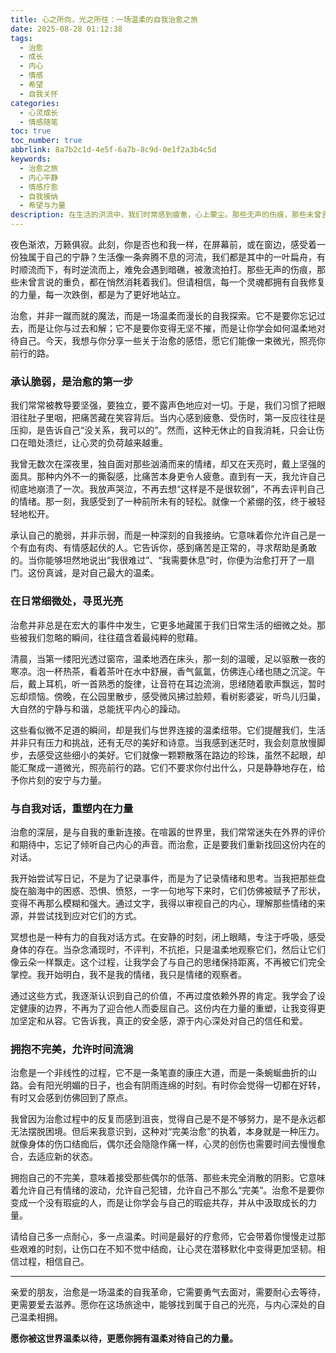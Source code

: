 ```yaml
---
title: 心之所向，光之所往：一场温柔的自我治愈之旅
date: 2025-08-28 01:12:38
tags:
  - 治愈
  - 成长
  - 内心
  - 情感
  - 希望
  - 自我关怀
categories:
  - 心灵成长
  - 情感随笔
toc: true
toc_number: true
abbrlink: 8a7b2c1d-4e5f-6a7b-8c9d-0e1f2a3b4c5d
keywords:
  - 治愈之旅
  - 内心平静
  - 情感疗愈
  - 自我接纳
  - 希望与力量
description: 在生活的洪流中，我们时常感到疲惫，心上蒙尘。那些无声的伤痕，那些未曾言说的重负，都在悄然消耗着我们。但请相信，每一个灵魂都拥有自我修复的力量。这并非一场与世界的对抗，而是一次与内心的温柔和解。让我们一起，在细微处寻觅光亮，在自我对话中重塑力量，开启一场属于自己的、充满爱与希望的治愈之旅。
---
```


夜色渐浓，万籁俱寂。此刻，你是否也和我一样，在屏幕前，或在窗边，感受着一份独属于自己的宁静？生活像一条奔腾不息的河流，我们都是其中的一叶扁舟，有时顺流而下，有时逆流而上，难免会遇到暗礁，被激流拍打。那些无声的伤痕，那些未曾言说的重负，都在悄然消耗着我们。但请相信，每一个灵魂都拥有自我修复的力量，每一次跌倒，都是为了更好地站立。

治愈，并非一蹴而就的魔法，而是一场温柔而漫长的自我探索。它不是要你忘记过去，而是让你与过去和解；它不是要你变得无坚不摧，而是让你学会如何温柔地对待自己。今天，我想与你分享一些关于治愈的感悟，愿它们能像一束微光，照亮你前行的路。

### 承认脆弱，是治愈的第一步

我们常常被教导要坚强，要独立，要不露声色地应对一切。于是，我们习惯了把眼泪往肚子里咽，把痛苦藏在笑容背后。当内心感到疲惫、受伤时，第一反应往往是压抑，是告诉自己“没关系，我可以的”。然而，这种无休止的自我消耗，只会让伤口在暗处溃烂，让心灵的负荷越来越重。

我曾无数次在深夜里，独自面对那些汹涌而来的情绪，却又在天亮时，戴上坚强的面具。那种内外不一的撕裂感，比痛苦本身更令人疲惫。直到有一天，我允许自己彻底地崩溃了一次。我放声哭泣，不再去想“这样是不是很软弱”，不再去评判自己的情绪。那一刻，我感受到了一种前所未有的轻松。就像一个紧绷的弦，终于被轻轻地松开。

承认自己的脆弱，并非示弱，而是一种深刻的自我接纳。它意味着你允许自己是一个有血有肉、有情感起伏的人。它告诉你，感到痛苦是正常的，寻求帮助是勇敢的。当你能够坦然地说出“我很难过”、“我需要休息”时，你便为治愈打开了一扇门。这份真诚，是对自己最大的温柔。

### 在日常细微处，寻觅光亮

治愈并非总是在宏大的事件中发生，它更多地藏匿于我们日常生活的细微之处。那些被我们忽略的瞬间，往往蕴含着最纯粹的慰藉。

清晨，当第一缕阳光透过窗帘，温柔地洒在床头，那一刻的温暖，足以驱散一夜的寒凉。泡一杯热茶，看着茶叶在水中舒展，香气氤氲，仿佛连心绪也随之沉淀。午后，戴上耳机，听一首熟悉的旋律，让音符在耳边流淌，思绪随着歌声飘远，暂时忘却烦恼。傍晚，在公园里散步，感受微风拂过脸颊，看树影婆娑，听鸟儿归巢，大自然的宁静与和谐，总能抚平内心的躁动。

这些看似微不足道的瞬间，却是我们与世界连接的温柔纽带。它们提醒我们，生活并非只有压力和挑战，还有无尽的美好和诗意。当我感到迷茫时，我会刻意放慢脚步，去感受这些细小的美好。它们就像一颗颗散落在路边的珍珠，虽然不起眼，却能汇聚成一道微光，照亮前行的路。它们不要求你付出什么，只是静静地存在，给予你片刻的安宁与力量。

### 与自我对话，重塑内在力量

治愈的深层，是与自我的重新连接。在喧嚣的世界里，我们常常迷失在外界的评价和期待中，忘记了倾听自己内心的声音。而治愈，正是要我们重新找回这份内在的对话。

我开始尝试写日记，不是为了记录事件，而是为了记录情绪和思考。当我把那些盘旋在脑海中的困惑、恐惧、愤怒，一字一句地写下来时，它们仿佛被赋予了形状，变得不再那么模糊和强大。通过文字，我得以审视自己的内心，理解那些情绪的来源，并尝试找到应对它们的方式。

冥想也是一种有力的自我对话方式。在安静的时刻，闭上眼睛，专注于呼吸，感受身体的存在。当杂念涌现时，不评判，不抗拒，只是温柔地观察它们，然后让它们像云朵一样飘走。这个过程，让我学会了与自己的思绪保持距离，不再被它们完全掌控。我开始明白，我不是我的情绪，我只是情绪的观察者。

通过这些方式，我逐渐认识到自己的价值，不再过度依赖外界的肯定。我学会了设定健康的边界，不再为了迎合他人而委屈自己。这份内在力量的重塑，让我变得更加坚定和从容。它告诉我，真正的安全感，源于内心深处对自己的信任和爱。

### 拥抱不完美，允许时间流淌

治愈是一个非线性的过程，它不是一条笔直的康庄大道，而是一条蜿蜒曲折的山路。会有阳光明媚的日子，也会有阴雨连绵的时刻。有时你会觉得一切都在好转，有时又会感到仿佛回到了原点。

我曾因为治愈过程中的反复而感到沮丧，觉得自己是不是不够努力，是不是永远都无法摆脱困境。但后来我意识到，这种对“完美治愈”的执着，本身就是一种压力。就像身体的伤口结痂后，偶尔还会隐隐作痛一样，心灵的创伤也需要时间去慢慢愈合，去适应新的状态。

拥抱自己的不完美，意味着接受那些偶尔的低落、那些未完全消散的阴影。它意味着允许自己有情绪的波动，允许自己犯错，允许自己不那么“完美”。治愈不是要你变成一个没有瑕疵的人，而是让你学会与自己的瑕疵共存，并从中汲取成长的力量。

请给自己多一点耐心，多一点温柔。时间是最好的疗愈师，它会带着你慢慢走过那些艰难的时刻，让伤口在不知不觉中结痂，让心灵在潜移默化中变得更加坚韧。相信过程，相信自己。

---

亲爱的朋友，治愈是一场温柔的自我革命，它需要勇气去面对，需要耐心去等待，更需要爱去滋养。愿你在这场旅途中，能够找到属于自己的光亮，与内心深处的自己温柔相拥。

**愿你被这世界温柔以待，更愿你拥有温柔对待自己的力量。**
